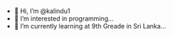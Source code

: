 - 👋 Hi, I’m @kalindu1
- 👀 I’m interested in programming...
- 🌱 I’m currently learning at 9th Greade in Sri Lanka...


<!---
kalindu1/kalindu1 is a ✨ special ✨ repository because its `README.md` (this file) appears on your GitHub profile.
You can click the Preview link to take a look at your changes.
--->
